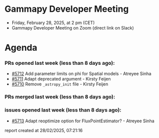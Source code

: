 # Gammapy Developer Meeting 
 * Friday, February 28, 2025, at 2 pm (CET) 
 * Gammapy Developer Meeting on Zoom (direct link on Slack) 
# Agenda

### PRs opened last week (less than 8 days ago): 
* [#5712](https://github.com/gammapy/gammapy/pull/5712) Add parameter limits on phi for Spatial models - Atreyee Sinha
* [#5711](https://github.com/gammapy/gammapy/pull/5711) Adapt deprecated argument - Kirsty Feijen
* [#5710](https://github.com/gammapy/gammapy/pull/5710) Remove `_astropy_init` file - Kirsty Feijen

### PRs merged last week (less than 8 days ago): 

### issues opened last week (less than 8 days ago): 
* [#5713](https://github.com/gammapy/gammapy/issues/5713) Adapt reoptimize option for FluxPointEstimator? - Atreyee Sinha

 report created at 28/02/2025, 07:21:16